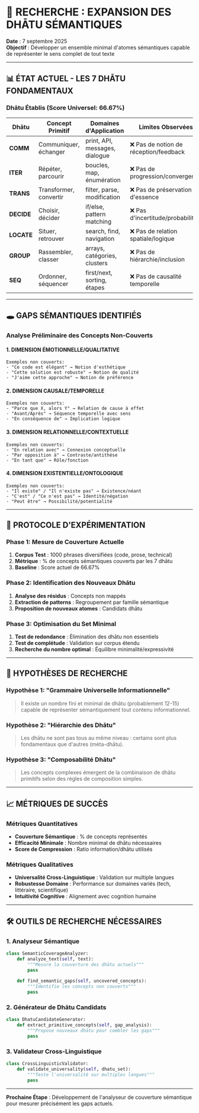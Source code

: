 # 🔬 RECHERCHE : EXPANSION DES DHĀTU SÉMANTIQUES

**Date** : 7 septembre 2025  
**Objectif** : Développer un ensemble minimal d'atomes sémantiques capable de représenter le sens complet de tout texte

---

## 📊 ÉTAT ACTUEL - LES 7 DHĀTU FONDAMENTAUX

### Dhātu Établis (Score Universel: 66.67%)

| Dhātu | Concept Primitif | Domaines d'Application | Limites Observées |
|-------|------------------|------------------------|-------------------|
| **COMM** | Communiquer, échanger | print, API, messages, dialogue | ❌ Pas de notion de réception/feedback |
| **ITER** | Répéter, parcourir | boucles, map, énumération | ❌ Pas de progression/convergence |
| **TRANS** | Transformer, convertir | filter, parse, modification | ❌ Pas de préservation d'essence |
| **DECIDE** | Choisir, décider | if/else, pattern matching | ❌ Pas d'incertitude/probabilité |
| **LOCATE** | Situer, retrouver | search, find, navigation | ❌ Pas de relation spatiale/logique |
| **GROUP** | Rassembler, classer | arrays, catégories, clusters | ❌ Pas de hiérarchie/inclusion |
| **SEQ** | Ordonner, séquencer | first/next, sorting, étapes | ❌ Pas de causalité temporelle |

---

## 🕳️ GAPS SÉMANTIQUES IDENTIFIÉS

### Analyse Préliminaire des Concepts Non-Couverts

#### 1. **DIMENSION ÉMOTIONNELLE/QUALITATIVE**
```
Exemples non couverts:
- "Ce code est élégant" → Notion d'esthétique
- "Cette solution est robuste" → Notion de qualité
- "J'aime cette approche" → Notion de préférence
```

#### 2. **DIMENSION CAUSALE/TEMPORELLE**
```
Exemples non couverts:
- "Parce que X, alors Y" → Relation de cause à effet
- "Avant/Après" → Séquence temporelle avec sens
- "En conséquence de" → Implication logique
```

#### 3. **DIMENSION RELATIONNELLE/CONTEXTUELLE**
```
Exemples non couverts:
- "En relation avec" → Connexion conceptuelle
- "Par opposition à" → Contraste/antithèse
- "En tant que" → Rôle/fonction
```

#### 4. **DIMENSION EXISTENTIELLE/ONTOLOGIQUE**
```
Exemples non couverts:
- "Il existe" / "Il n'existe pas" → Existence/néant
- "C'est" / "Ce n'est pas" → Identité/négation
- "Peut être" → Possibilité/potentialité
```

---

## 🧪 PROTOCOLE D'EXPÉRIMENTATION

### Phase 1: Mesure de Couverture Actuelle
1. **Corpus Test** : 1000 phrases diversifiées (code, prose, technical)
2. **Métrique** : % de concepts sémantiques couverts par les 7 dhātu
3. **Baseline** : Score actuel de 66.67%

### Phase 2: Identification des Nouveaux Dhātu
1. **Analyse des résidus** : Concepts non mappés
2. **Extraction de patterns** : Regroupement par famille sémantique
3. **Proposition de nouveaux atomes** : Candidats dhātu

### Phase 3: Optimisation du Set Minimal
1. **Test de redondance** : Élimination des dhātu non essentiels
2. **Test de complétude** : Validation sur corpus étendu
3. **Recherche du nombre optimal** : Équilibre minimalité/expressivité

---

## 🎯 HYPOTHÈSES DE RECHERCHE

### Hypothèse 1: "Grammaire Universelle Informationnelle"
> Il existe un nombre fini et minimal de dhātu (probablement 12-15) capable de représenter sémantiquement tout contenu informationnel.

### Hypothèse 2: "Hiérarchie des Dhātu"
> Les dhātu ne sont pas tous au même niveau : certains sont plus fondamentaux que d'autres (méta-dhātu).

### Hypothèse 3: "Composabilité Dhātu"
> Les concepts complexes émergent de la combinaison de dhātu primitifs selon des règles de composition simples.

---

## 📈 MÉTRIQUES DE SUCCÈS

### Métriques Quantitatives
- **Couverture Sémantique** : % de concepts représentés
- **Efficacité Minimale** : Nombre minimal de dhātu nécessaires
- **Score de Compression** : Ratio information/dhātu utilisés

### Métriques Qualitatives
- **Universalité Cross-Linguistique** : Validation sur multiple langues
- **Robustesse Domaine** : Performance sur domaines variés (tech, littéraire, scientifique)
- **Intuitivité Cognitive** : Alignement avec cognition humaine

---

## 🛠️ OUTILS DE RECHERCHE NÉCESSAIRES

### 1. Analyseur Sémantique
```python
class SemanticCoverageAnalyzer:
    def analyze_text(self, text):
        """Mesure la couverture des dhātu actuels"""
        pass
    
    def find_semantic_gaps(self, uncovered_concepts):
        """Identifie les concepts non couverts"""
        pass
```

### 2. Générateur de Dhātu Candidats
```python
class DhatuCandidateGenerator:
    def extract_primitive_concepts(self, gap_analysis):
        """Propose nouveaux dhātu pour combler les gaps"""
        pass
```

### 3. Validateur Cross-Linguistique
```python
class CrossLinguisticValidator:
    def validate_universality(self, dhatu_set):
        """Teste l'universalité sur multiples langues"""
        pass
```

---

**Prochaine Étape** : Développement de l'analyseur de couverture sémantique pour mesurer précisément les gaps actuels.
